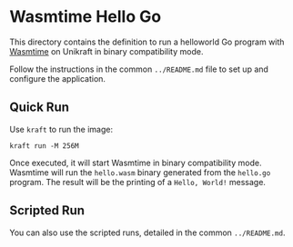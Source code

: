 # Wasmtime Hello Go

This directory contains the definition to run a helloworld Go program with [Wasmtime](https://github.com/bytecodealliance/wasmtime) on Unikraft in binary compatibility mode.

Follow the instructions in the common `../README.md` file to set up and configure the application.

## Quick Run

Use `kraft` to run the image:

```console
kraft run -M 256M
```

Once executed, it will start Wasmtime in binary compatibility mode.
Wasmtime will run the `hello.wasm` binary generated from the `hello.go` program.
The result will be the printing of a `Hello, World!` message.

## Scripted Run

You can also use the scripted runs, detailed in the common `../README.md`.
